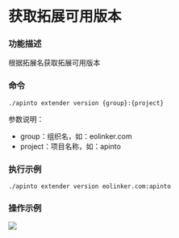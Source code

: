 # 获取拓展可用版本
### 功能描述
根据拓展名获取拓展可用版本

### 命令
```
./apinto extender version {group}:{project}
```

参数说明：
* group：组织名，如：eolinker.com
* project：项目名称，如：apinto

### 执行示例
```
./apinto extender version eolinker.com:apinto
```
### 操作示例

![](http://data.eolinker.com/course/pFP5W2z581ca6349580a7355b270a78b65d22fb5862c11c.png)